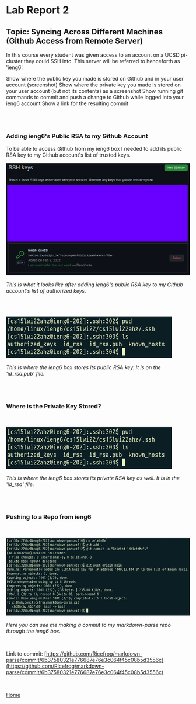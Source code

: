 # Lab Report 2

## Topic: Syncing Across Different Machines (Github Access from Remote Server)

In this course every student was given access to an account on a UCSD pi-cluster they could SSH into. This server will be referred to henceforth as 'ieng6'. 

Show where the public key you made is stored on Github and in your user account (screenshot)
Show where the private key you made is stored on your user account (but not its contents) as a screenshot
Show running git commands to commit and push a change to Github while logged into your ieng6 account
Show a link for the resulting commit

<br>
<br>

### __Adding ieng6's Public RSA to my Github Account__

To be able to access Github from my ieng6 box I needed to add its public RSA key to my Github account's list of trusted keys.

![gh_ssh](./screenshots/week6/gh_ssh.png)

*This is what it looks like after adding ieng6's public RSA key to my Github account's list of authorized keys.*

<br>
<br>

![ieng6_ssh](./screenshots/week6/ieng6_ssh.png)

*This is where the ieng6 box stores its public RSA key. It is on the 'id_rsa.pub' file.*

<br>
<br>

### __Where is the Private Key Stored?__

<br>

![ieng6_ssh_private](./screenshots/week6/ieng6_ssh.png)

*This is where the ieng6 box stores its private RSA key as well. It is in the 'id_rsa' file.*

<br>
<br>

### __Pushing to a Repo from ieng6__

<br>

![pushing](./screenshots/week6/pushing2.png)

*Here you can see me making a commit to my markdown-parse repo through the ieng6 box.*

<br>

Link to commit: [https://github.com/Ricefrog/markdown-parse/commit/6b37580321e776687e76e3c064f45c08b5d3556c](https://github.com/Ricefrog/markdown-parse/commit/6b37580321e776687e76e3c064f45c08b5d3556c)

<br>

[Home](/index.html)